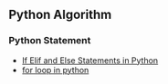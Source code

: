 ## Python Algorithm



### Python Statement

- [If Elif and Else Statements in Python](./if.md)
- [for loop in python](./for.md)